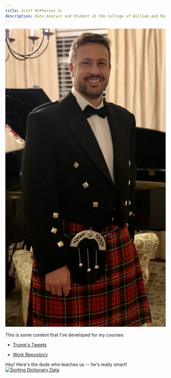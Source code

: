 ```yaml
---
title: Scott McPherson Sr
description: Data Analyst and Student at the College of William and Mary
---
```

![Formal Photo](/pics/Formal.JPG)

This is some content that I've developed for my courses:

 - [Trump's Tweets](/trumpstweets/index.md)

 - [Work Repository](https://github.com/swmcpherson19/Work)

Hey!  Here's the dude who teaches us -- he's really smart!<br>
[![Sorting Dictionary Data](https://img.youtube.com/vi/C3VJlPly_vs/0.jpg)](https://www.youtube.com/watch?v=C3VJlPly_vs)
